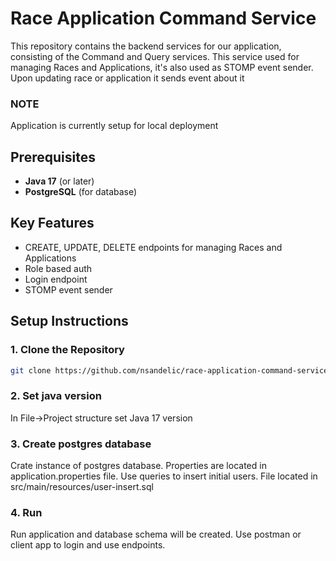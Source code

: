 # Race Application Command Service

This repository contains the backend services for our application, consisting of the Command and Query services.
This service used for managing Races and Applications, it's also used as STOMP event sender. 
Upon updating race or application it sends event about it
### NOTE
Application is currently setup for local deployment

## Prerequisites

- **Java 17** (or later)
- **PostgreSQL** (for database)

## Key Features

- CREATE, UPDATE, DELETE endpoints for managing Races and Applications
- Role based auth
- Login endpoint
- STOMP event sender

## Setup Instructions

### 1. Clone the Repository
```bash
git clone https://github.com/nsandelic/race-application-command-service.git
```

### 2. Set java version
In File->Project structure set Java 17 version

### 3. Create postgres database
Crate instance of postgres database.
Properties are located in application.properties file.
Use queries to insert initial users. File located in 
src/main/resources/user-insert.sql

### 4. Run
Run application and database schema will be created.
Use postman or client app to login and use endpoints.